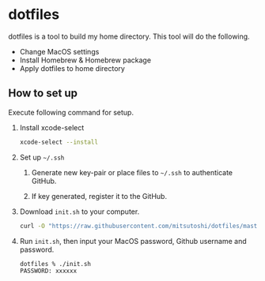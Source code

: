 dotfiles
========

dotfiles is a tool to build my home directory. This tool will do the following.

* Change MacOS settings
* Install Homebrew & Homebrew package
* Apply dotfiles to home directory

## How to set up

Execute following command for setup.

1. Install xcode-select

    ```zsh
    xcode-select --install
    ```

2. Set up `~/.ssh`

    1. Generate new key-pair or place files to `~/.ssh` to authenticate GitHub.

    2. If key generated, register it to the GitHub.

3. Download `init.sh` to your computer.

    ```zsh
    curl -O "https://raw.githubusercontent.com/mitsutoshi/dotfiles/master/init.sh"
    ```

4. Run `init.sh`, then input your MacOS password, Github username and password.

    ```zsh
    dotfiles % ./init.sh
    PASSWORD: xxxxxx
    ```
